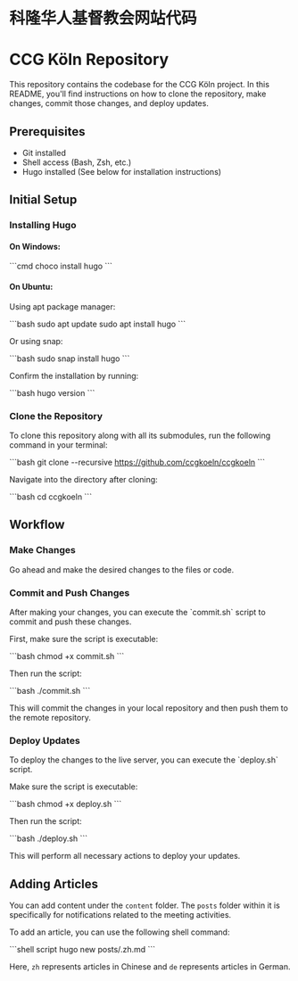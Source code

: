 # 科隆华人基督教会网站代码

# CCG Köln Repository

This repository contains the codebase for the CCG Köln project. In this README, you'll find instructions on how to clone the repository, make changes, commit those changes, and deploy updates.

## Prerequisites

- Git installed
- Shell access (Bash, Zsh, etc.)
- Hugo installed (See below for installation instructions)

## Initial Setup

### Installing Hugo

#### On Windows:

\`\`\`cmd
choco install hugo
\`\`\`

#### On Ubuntu:

Using apt package manager:

\`\`\`bash
sudo apt update
sudo apt install hugo
\`\`\`

Or using snap:

\`\`\`bash
sudo snap install hugo
\`\`\`

Confirm the installation by running:

\`\`\`bash
hugo version
\`\`\`

### Clone the Repository

To clone this repository along with all its submodules, run the following command in your terminal:

\`\`\`bash
git clone --recursive https://github.com/ccgkoeln/ccgkoeln
\`\`\`

Navigate into the directory after cloning:

\`\`\`bash
cd ccgkoeln
\`\`\`

## Workflow

### Make Changes

Go ahead and make the desired changes to the files or code.

### Commit and Push Changes

After making your changes, you can execute the \`commit.sh\` script to commit and push these changes.

First, make sure the script is executable:

\`\`\`bash
chmod +x commit.sh
\`\`\`

Then run the script:

\`\`\`bash
./commit.sh
\`\`\`

This will commit the changes in your local repository and then push them to the remote repository.

### Deploy Updates

To deploy the changes to the live server, you can execute the \`deploy.sh\` script.

Make sure the script is executable:

\`\`\`bash
chmod +x deploy.sh
\`\`\`

Then run the script:

\`\`\`bash
./deploy.sh
\`\`\`

This will perform all necessary actions to deploy your updates.

## Adding Articles

You can add content under the `content` folder. The `posts` folder within it is specifically for notifications related to the meeting activities.

To add an article, you can use the following shell command:

\`\`\`shell script
hugo new posts/<postname>.zh.md
\`\`\`

Here, `zh` represents articles in Chinese and `de` represents articles in German.
